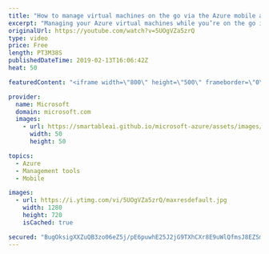```yaml
---
title: "How to manage virtual machines on the go via the Azure mobile app | Azure Portal Series"
excerpt: "Managing your Azure virtual machines while you’re on the go is easy using the Azure mobile app. In this video of the Azure Portal \"How To\" series, learn how to use the Azure mobile app to monitor, manage, and stay connected to your Azure virtual machines.   Try out these features in the Azure mobile"
originalUrl: https://youtube.com/watch?v=5UOgVZa5zrQ
type: video
price: Free
length: PT3M38S
publishedDateTime: 2019-02-13T16:06:42Z
heat: 50

featuredContent: "<iframe width=\"800\" height=\"500\" frameborder=\"0\" src=\"https://www.youtube.com/embed/5UOgVZa5zrQ\" allow=\"accelerometer; autoplay; encrypted-media; gyroscope; picture-in-picture\" allowfullscreen></iframe>"

provider:
  name: Microsoft
  domain: microsoft.com
  images:
    - url: https://smartableai.github.io/microsoft-azure/assets/images/organizations/microsoft.com-50x50.jpg
      width: 50
      height: 50

topics:
  - Azure
  - Management tools
  - Mobile

images:
  - url: https://i.ytimg.com/vi/5UOgVZa5zrQ/maxresdefault.jpg
    width: 1280
    height: 720
    isCached: true

secured: "BugOksigXXZuQB3zo06eZ5j/pE6puwhE25J2jG9TXhCXr8E9uWlQfmsJ8EZSmyzymIxXHLJKE/J+PFZhhwrnGPL5GV/lNl8US4EBdtuA0rTX346WS1RuOtmevQM8diMQkwDv3Hv6K7a7TwrMeW/2VxdMYir9PNHFWUY9o8BWhpEk0degeAHJMCqW0TX4TmIsVHZzULi4fJfb+HfQI4CH5G476R2DiXGN9feMXWw5WE8rRk0YhxfNq75jtvMmnSo8H8daFd8g6Lz4rn+CiS9qQid9baAb36SQLVl5xmtOP6HfguultigidBIph0Ee1uwzbvdZ/lFTEJ2DZ+FxYlZ/QqVA0C+hz5K6ITT50Oz9QaRbiH5upG8Jy9tJKmnrMeJUlhnLI89OmbNFgBkqXq3FC6zGphvQnKj99+ZhAsN3MD8=;GIqeU3KgKf5tcYodCwTx6w=="
---
```


